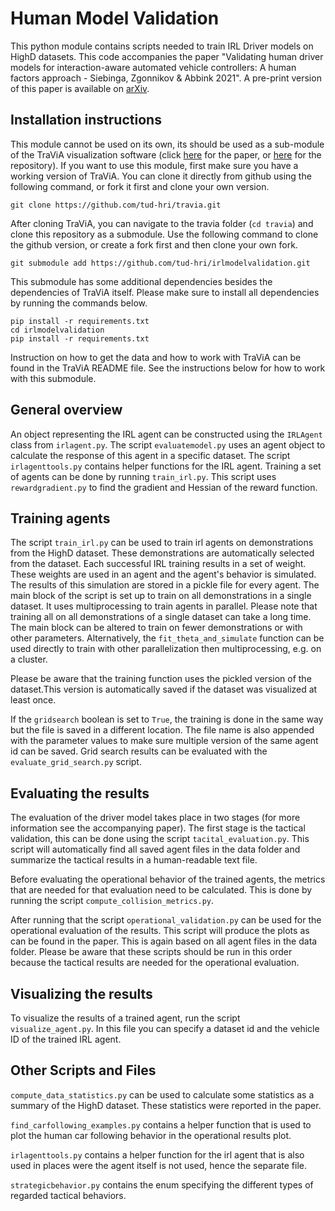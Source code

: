 # Human Model Validation
This python module contains scripts needed to train IRL Driver models on HighD datasets. This code accompanies the paper "Validating human driver models for
interaction-aware automated vehicle controllers: A human factors approach - Siebinga, Zgonnikov & Abbink 2021". A pre-print version of this paper is 
available on [arXiv](https://arxiv.org/abs/2109.13077).

## Installation instructions
This module cannot be used on its own, its should be used as a sub-module of the TraViA visualization software (click 
[here](https://joss.theoj.org/papers/10.21105/joss.03607) for the paper, or [here](https://github.com/tud-hri/travia) for the repository). If you want to 
use this module, first make sure you have a working version of TraViA. You can clone it directly from github using the following command, or fork it first 
and clone your own version.

```
git clone https://github.com/tud-hri/travia.git
```

After cloning TraViA, you can navigate to the travia folder (`cd travia`) and clone this repository as a submodule. Use the following command to clone the 
github version, or create a fork first and then clone your own fork.

```
git submodule add https://github.com/tud-hri/irlmodelvalidation.git
```

This submodule has some additional dependencies besides the dependencies of TraViA itself. Please make sure to install all dependencies by running the 
commands below. 

```
pip install -r requirements.txt
cd irlmodelvalidation
pip install -r requirements.txt
```

Instruction on how to get the data and how to work with TraViA can be found in the TraViA README file. See the instructions below for how to work with this 
submodule.

## General overview 
An object representing the IRL agent can be constructed using the `IRLAgent` class from `irlagent.py`. The script `evaluatemodel.py` uses an agent object
to calculate the response of this agent in a specific dataset. The script `irlagenttools.py` contains helper functions for the IRL agent. Training a set of 
agents can be done by running `train_irl.py`. This script uses `rewardgradient.py` to find the gradient and Hessian of the reward function.

## Training agents
The script `train_irl.py` can be used to train irl agents on demonstrations from the HighD dataset. These demonstrations are automatically selected from the 
dataset. Each successful IRL training results in a set of weight. These weights are used in an agent and the agent's behavior is simulated. The results of 
this simulation are stored in a pickle file for every agent. The main block of the script is set up to train on all demonstrations in a single dataset. It 
uses multiprocessing to train agents in parallel. Please note that training all on all demonstrations of a single dataset can take a long time. The main 
block can be altered to train on fewer demonstrations or with other parameters. Alternatively, the `fit_theta_and_simulate` function can be used directly to 
train with other parallelization then multiprocessing, e.g. on a cluster.  

Please be aware that the training function uses the pickled version of the dataset.This version is automatically saved if the dataset was visualized at 
least once.

If the `gridsearch` boolean is set to `True`, the training is done in the same way but the file is saved in a different location. The file name is also 
appended with the parameter values to make sure multiple version of the same agent id can be saved. Grid search results can be evaluated with the 
`evaluate_grid_search.py` script.  

## Evaluating the results
The evaluation of the driver model takes place in two stages (for more information see the accompanying paper). The first stage is the tactical validation, 
this can be done using the script `tacital_evaluation.py`. This script will automatically find all saved agent files in the data folder and summarize the 
tactical results in a human-readable text file. 

Before evaluating the operational behavior of the trained agents, the metrics that are needed for that evaluation need to be calculated. This is done by running
the script `compute_collision_metrics.py`.

After running that the script `operational_validation.py` can be used for the operational evaluation of the results. This script will produce the plots as
can be found in the paper. This is again based on all agent files in the data folder. Please be aware that these scripts should be run in this order because 
the tactical results are needed for the operational evaluation.

## Visualizing the results
To visualize the results of a trained agent, run the script `visualize_agent.py`. In this file you can specify a dataset id and the vehicle ID of the 
trained IRL agent.  

## Other Scripts and Files
`compute_data_statistics.py` can be used to calculate some statistics as a summary of the HighD dataset. These statistics were reported in the paper.

`find_carfollowing_examples.py` contains a helper function that is used to plot the human car following behavior in the operational results plot.

`irlagenttools.py` contains a helper function for the irl agent that is also used in places were the agent itself is not used, hence the separate file.

`strategicbehavior.py` contains the enum specifying the different types of regarded tactical behaviors.